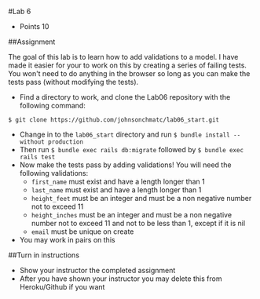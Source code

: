 #Lab 6
* Points 10

##Assignment

The goal of this lab is to learn how to add validations to a model.  I have made
it easier for your to work on this by creating a series of failing tests. You won't
need to do anything in the browser so long as you can make the tests pass (without modifying the tests).

* Find a directory to work, and clone the Lab06 repository with the following command:

```
$ git clone https://github.com/johnsonchmatc/lab06_start.git
```

* Change in to the ```lab06_start``` directory and run ```$ bundle install --without production```
* Then run ```$ bundle exec rails db:migrate``` followed by ```$ bundle exec rails test```
* Now make the tests pass by adding validations! You will need the following validations:
    * ```first_name``` must exist and have a length longer than 1
    * ```last_name``` must exist and have a length longer than 1
    * ```height_feet``` must be an integer and must be a non negative number not to exceed 11
    * ```height_inches``` must be an integer and must be a non negative number not to exceed 11 and not to be less than 1, except if it is nil
    * ```email``` must be unique on create
* You may work in pairs on this

##Turn in instructions
* Show your instructor the completed assignment
* After you have shown your instructor you may delete this from Heroku/Github if you want
